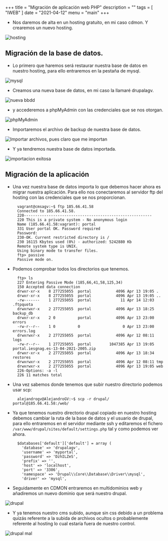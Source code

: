 +++
title = "Migración de aplicación web PHP"
description = ""
tags = [
    "IWEB"
]
date = "2021-04-12"
menu = "main"
+++

* Nos daremos de alta en un hosting gratuito, en mi caso cdmon. Y crearemos un nuevo hosting.

![hosting](/migracion_drupal/1.png)

## Migración de la base de datos.

* Lo primero que haremos será restaurar nuestra base de datos en nuestro hosting, para ello entraremos en la pestaña de mysql.

![mysql](/migracion_drupal/2.png)

* Creamos una nueva base de datos, en mi caso la llamaré drupalagv.

![nueva bbdd](/migracion_drupal/5.png)

* y accederemos a phpMyAdmin con las credenciales que se nos otorgan.

![phpMyAdmin](/migracion_drupal/3.png)

* Importaremos el archivo de backup de nuestra base de datos.

![Importar archivos, pues claro que me importan](/migracion_drupal/4.png)

* Y ya tendremos nuestra base de datos importada.

![importacion exitosa](/migracion_drupal/6.png)

## Migración de la aplicación

* Una vez nuestra base de datos importa lo que debemos hacer ahora es migrar nuestra aplicación. Para ello nos conectaremos al servidor ftp del hosting con las credenciales que se nos proporcionan.

        vagrant@cmsagv:~$ ftp 185.66.41.58
        Connected to 185.66.41.58.
        220---------------------------------------------------------
        220 This is a private system - No anonymous login
        Name (185.66.41.58:vagrant): portal
        331 User portal OK. Password required
        Password:
        230-OK. Current restricted directory is /
        230 16115 Kbytes used (0%) - authorized: 5242880 Kb
        Remote system type is UNIX.
        Using binary mode to transfer files.
        ftp> passive
        Passive mode on.

* Podemos comprobar todos los directorios que tenemos.

        ftp> ls
        227 Entering Passive Mode (185,66,41,58,125,34)
        150 Accepted data connection
        drwxr-xr-x    8 277255055  portal           4096 Apr 13 19:05 .
        drwxr-xr-x    8 277255055  portal           4096 Apr 13 19:05 ..
        -rw-------    1 277255055  portal             11 Apr 14 12:03 .ftpquota
        drwxrwxr-x    2 277255055  portal           4096 Apr 13 18:25 backup_db
        drwxr-xr-x    2 0          portal           4096 Apr 13 23:00 errors
        -rw-r--r--    1 0          0                   0 Apr 13 23:00 errors.log
        drwxrwxr-x    2 277255055  portal           4096 Apr 12 08:11 logs
        -rw-r--r--    1 277255055  portal        1047385 Apr 13 19:05 portal.iesgnag.es-13-04-2021-2005.zip
        drwxr-xr-x    2 277255055  portal           4096 Apr 13 18:34 restores
        drwxrwxr-x    2 277255055  portal           4096 Apr 12 08:11 tmp
        drwxrwxr-x    2 277255055  portal           4096 Apr 13 19:05 web
        226-Options: -a -l 
        226 11 matches total

* Una vez sabemos donde tenemos que subir nuestro directorio podemos usar scp:

        alejandrogv@AlejandroGV:~$ scp -r drupal/ portal@185.66.41.58:/web/

* Ya que tenemos nuestro directorio drupal copiado en nuestro hosting debemos cambiar la ruta de la base de datos y el usuario de drupal, para ello entraremos en el servidor mediante ssh y editaremos el fichero `/var/www/drupal/sites/default/settings.php` tal y como podemos ver ahora.

        $databases['default']['default'] = array (
          'database' => 'drupalagv',
          'username' => 'myportal',
          'password' => 'DzhILZeS',
          'prefix' => '',
          'host' => 'localhost',
          'port' => '3306',
          'namespace' => 'Drupal\\Core\\Database\\Driver\\mysql',
          'driver' => 'mysql',

* Seguidamente en CDMON entraremos en multidominios web y añadiremos un nuevo dominio que será nuestro drupal.

![drupal](/migracion_drupal/7.png)

* Y ya tenemos nuestro cms subido, aunque sin css debido a un problema quizás referente a la subida de archivos ocultos o probablemente referente al hosting lo cual estaría fuera de nuestro control.

![drupal mal](/migracion_drupal/8.png)